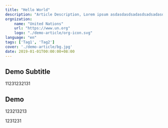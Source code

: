 ```yaml
---
title: "Hello World"
description: "Article Description, Lorem ipsum asdasdasdsadasdsadsadasdasd"
orgnization:
    name: "United Nations"
    url: "https://www.un.org"
    logo: "./demo-article/org-icon.svg"
language: "en"
tags: ['Tag1', 'Tag2']
cover: './demo-article/bg.jpg'
date: 2019-01-01T00:00:00+08:00
---
```


## Demo Subtitle

11231232131

## Demo

123213213

1231231
